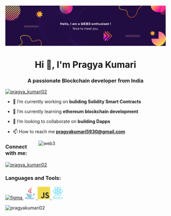 ![logo](https://github.com/PragyaKumari02/PragyaKumari02/blob/main/Blue%20Modern%20Gradient%20Technology%20LinkedIn%20Banner.png)
<h1 align="center">Hi 👋, I'm Pragya Kumari</h1>
<h3 align="center">A passionate Blockchain developer from India</h3>

<p align="left"> <a href="https://twitter.com/pragya_kumari02" target="blank"><img src="https://img.shields.io/twitter/follow/pragya_kumari02?logo=twitter&style=for-the-badge" alt="pragya_kumari02" /></a> </p>

- 🔭 I’m currently working on **buliding Solidity Smart Contracts**

- 🌱 I’m currently learning **ethereum blockchain development**

- 👯 I’m looking to collaborate on **building Dapps**

- 📫 How to reach me **pragyakumari5930@gmail.com**

<img align="right" alt="web3" width="400" src="https://miro.medium.com/v2/resize:fit:1400/0*fZ7YQUQHvU4Lqh8W.gif">

<h3 align="left">Connect with me:</h3>
<p align="left">
<a href="https://twitter.com/pragya_kumari02" target="blank"><img align="center" src="https://raw.githubusercontent.com/rahuldkjain/github-profile-readme-generator/master/src/images/icons/Social/twitter.svg" alt="pragya_kumari02" height="30" width="40" /></a>
</p>

<h3 align="left">Languages and Tools:</h3>
<p align="left"> <a href="https://www.figma.com/" target="_blank" rel="noreferrer"> <img src="https://www.vectorlogo.zone/logos/figma/figma-icon.svg" alt="figma" width="40" height="40"/> </a> <a href="https://www.java.com" target="_blank" rel="noreferrer"> <img src="https://raw.githubusercontent.com/devicons/devicon/master/icons/java/java-original.svg" alt="java" width="40" height="40"/> </a> <a href="https://developer.mozilla.org/en-US/docs/Web/JavaScript" target="_blank" rel="noreferrer"> <img src="https://raw.githubusercontent.com/devicons/devicon/master/icons/javascript/javascript-original.svg" alt="javascript" width="40" height="40"/> </a> <a href="https://reactjs.org/" target="_blank" rel="noreferrer"> <img src="https://raw.githubusercontent.com/devicons/devicon/master/icons/react/react-original-wordmark.svg" alt="react" width="40" height="40"/> </a> </p>

<p><img align="center" src="https://github-readme-streak-stats.herokuapp.com/?user=pragyakumari02&" alt="pragyakumari02" /></p>
